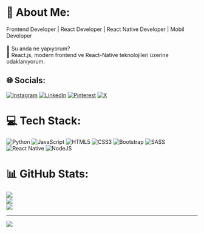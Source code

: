 # 💫 About Me:
Frontend Developer | React Developer | React Native Developer | Mobil Developer<br><br>🌱 Şu anda ne yapıyorum?<br>🔭 React.js, modern frontend ve React-Native teknolojileri üzerine odaklanıyorum.


## 🌐 Socials:
[![Instagram](https://img.shields.io/badge/Instagram-%23E4405F.svg?logo=Instagram&logoColor=white)](https://instagram.com/unutanm) [![LinkedIn](https://img.shields.io/badge/LinkedIn-%230077B5.svg?logo=linkedin&logoColor=white)](https://linkedin.com/in/https://www.linkedin.com/in/unutanm/) [![Pinterest](https://img.shields.io/badge/Pinterest-%23E60023.svg?logo=Pinterest&logoColor=white)](https://pinterest.com/unutanm) [![X](https://img.shields.io/badge/X-black.svg?logo=X&logoColor=white)](https://x.com/https://x.com/unutanm) 

# 💻 Tech Stack:
![Python](https://img.shields.io/badge/python-3670A0?style=plastic&logo=python&logoColor=ffdd54) ![JavaScript](https://img.shields.io/badge/javascript-%23323330.svg?style=plastic&logo=javascript&logoColor=%23F7DF1E) ![HTML5](https://img.shields.io/badge/html5-%23E34F26.svg?style=plastic&logo=html5&logoColor=white) ![CSS3](https://img.shields.io/badge/css3-%231572B6.svg?style=plastic&logo=css3&logoColor=white) ![Bootstrap](https://img.shields.io/badge/bootstrap-%238511FA.svg?style=plastic&logo=bootstrap&logoColor=white) ![SASS](https://img.shields.io/badge/SASS-hotpink.svg?style=plastic&logo=SASS&logoColor=white) ![React Native](https://img.shields.io/badge/react_native-%2320232a.svg?style=plastic&logo=react&logoColor=%2361DAFB) ![NodeJS](https://img.shields.io/badge/node.js-6DA55F?style=plastic&logo=node.js&logoColor=white)
# 📊 GitHub Stats:
![](https://github-readme-stats.vercel.app/api?username=unutanm&theme=tokyonight&hide_border=true&include_all_commits=false&count_private=false)<br/>
![](https://github-readme-streak-stats.herokuapp.com/?user=unutanm&theme=tokyonight&hide_border=true)<br/>
![](https://github-readme-stats.vercel.app/api/top-langs/?username=unutanm&theme=tokyonight&hide_border=true&include_all_commits=false&count_private=false&layout=compact)

---
[![](https://visitcount.itsvg.in/api?id=unutanm&icon=6&color=13)](https://visitcount.itsvg.in)

<!-- Proudly created with GPRM ( https://gprm.itsvg.in ) -->
